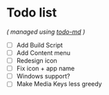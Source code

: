 # Todo list

_\( managed using [todo-md](https://github.com/Hypercubed/todo-md) \)_

- [ ] Add Build Script
- [ ] Add Content menu
- [ ] Redesign icon
- [ ] Fix icon + app name
- [ ] Windows support?
- [ ] Make Media Keys less greedy